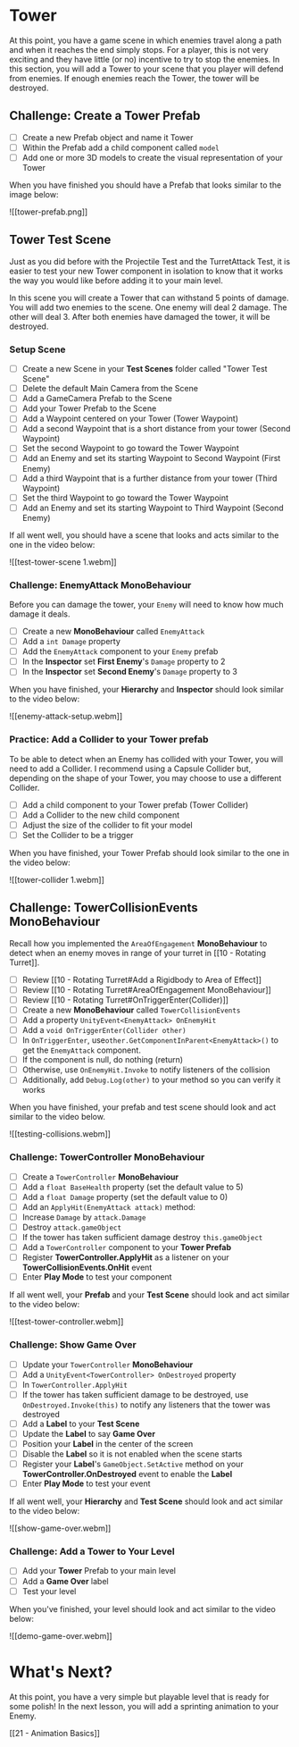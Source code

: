 # Tower
At this point, you have a game scene in which enemies travel along a path and when it reaches the end simply stops. For a player, this is not very exciting and they have little (or no) incentive to try to stop the enemies. In this section, you will add a Tower to your scene that you player will defend from enemies. If enough enemies reach the Tower, the tower will be destroyed.

## Challenge: Create a Tower Prefab
- [ ] Create a new Prefab object and name it Tower
- [ ] Within the Prefab add a child component called `model`
- [ ] Add one or more 3D models to create the visual representation of your Tower

When you have finished you should have a Prefab that looks similar to the image below:

![[tower-prefab.png]]

## Tower Test Scene
Just as you did before with the Projectile Test and the TurretAttack Test, it is easier to test your new Tower component in isolation to know that it works the way you would like before adding it to your main level. 

In this scene you will create a Tower that can withstand 5 points of damage. You will add two enemies to the scene. One enemy will deal 2 damage. The other will deal 3. After both enemies have damaged the tower, it will be destroyed.
### Setup Scene

- [ ] Create a new Scene in your **Test Scenes** folder called "Tower Test Scene"
- [ ] Delete the default Main Camera from the Scene
- [ ] Add a GameCamera Prefab to the Scene
- [ ] Add your Tower Prefab to the Scene
- [ ] Add a Waypoint centered on your Tower (Tower Waypoint)
- [ ] Add a second Waypoint that is a short distance from your tower (Second Waypoint)
- [ ] Set the second Waypoint to go toward the Tower Waypoint
- [ ] Add an Enemy and set its starting Waypoint to Second Waypoint (First Enemy)
- [ ] Add a third Waypoint that is a further distance from your tower (Third Waypoint)
- [ ] Set the third Waypoint to go toward the Tower Waypoint
- [ ] Add an Enemy and set its starting Waypoint to Third Waypoint (Second Enemy)

If all went well, you should have a scene that looks and acts similar to the one in the video below:

![[test-tower-scene 1.webm]]

### Challenge: EnemyAttack MonoBehaviour
Before you can damage the tower, your `Enemy` will need to know how much damage it deals.
- [ ] Create a new **MonoBehaviour** called `EnemyAttack`
- [ ] Add a `int Damage` property
- [ ] Add the `EnemyAttack` component to your `Enemy` prefab
- [ ] In the **Inspector** set **First Enemy**'s `Damage` property to 2
- [ ] In the **Inspector** set **Second Enemy**'s `Damage` property to 3

When you have finished, your **Hierarchy** and **Inspector** should look similar to the video below:

![[enemy-attack-setup.webm]]

### Practice: Add a Collider to your Tower prefab
To be able to detect when an Enemy has collided with your Tower, you will need to add a Collider. I recommend using a Capsule Collider but, depending on the shape of your Tower, you may choose to use a different Collider.

- [ ] Add a child component to your Tower prefab (Tower Collider)
- [ ] Add a Collider to the new child component
- [ ] Adjust the size of the collider to fit your model
- [ ] Set the Collider to be a trigger

When you have finished, your Tower Prefab should look similar to the one in the video below:

![[tower-collider 1.webm]]
## Challenge: TowerCollisionEvents MonoBehaviour
Recall how you implemented the `AreaOfEngagement` **MonoBehaviour** to detect when an enemy moves in range of your turret in [[10 - Rotating Turret]]. 

- [ ] Review [[10 - Rotating Turret#Add a Rigidbody to Area of Effect]]
- [ ] Review [[10 - Rotating Turret#AreaOfEngagement MonoBehaviour]]
- [ ] Review [[10 - Rotating Turret#OnTriggerEnter(Collider)]]
- [ ] Create a new **MonoBehaviour** called `TowerCollisionEvents`
- [ ] Add a property `UnityEvent<EnemyAttack> OnEnemyHit`
- [ ] Add a `void OnTriggerEnter(Collider other)`
- [ ] In `OnTriggerEnter`, use`other.GetComponentInParent<EnemyAttack>()` to get the `EnemyAttack` component.
- [ ] If the component is null, do nothing (return)
- [ ] Otherwise, use `OnEnemyHit.Invoke` to notify listeners of the collision
- [ ] Additionally, add `Debug.Log(other)` to your method so you can verify it works

When you have finished, your prefab and test scene should look and act similar to the video below.

![[testing-collisions.webm]]

### Challenge: TowerController MonoBehaviour

- [ ] Create a `TowerController` **MonoBehaviour**
- [ ] Add a `float BaseHealth` property (set the default value to 5)
- [ ] Add a `float Damage` property (set the default value to 0)
- [ ] Add an `ApplyHit(EnemyAttack attack)` method:
- [ ] Increase `Damage` by `attack.Damage`
- [ ] Destroy `attack.gameObject`
- [ ] If the tower has taken sufficient damage destroy `this.gameObject`
- [ ] Add a `TowerController` component to your **Tower Prefab**
- [ ] Register **TowerController.ApplyHit** as a listener on your **TowerCollisionEvents.OnHit** event
- [ ] Enter **Play Mode** to test your component

If all went well, your **Prefab** and your **Test Scene** should look and act similar to the video below:

![[test-tower-controller.webm]]

### Challenge: Show Game Over

- [ ] Update your `TowerController` **MonoBehaviour**
- [ ] Add a `UnityEvent<TowerController> OnDestroyed` property
- [ ] In `TowerController.ApplyHit`
- [ ] If the tower has taken sufficient damage to be destroyed, use `OnDestroyed.Invoke(this)` to notify any listeners that the tower was destroyed
- [ ] Add a **Label** to your **Test Scene**
- [ ] Update the **Label** to say **Game Over**
- [ ] Position your **Label** in the center of the screen
- [ ] Disable the **Label** so it is not enabled when the scene starts
- [ ] Register your **Label**'s `GameObject.SetActive` method on your **TowerController.OnDestroyed** event to enable the **Label**
- [ ] Enter **Play Mode** to test your event

If all went well, your **Hierarchy** and **Test Scene** should look and act similar to the video below:

![[show-game-over.webm]]

### Challenge: Add a Tower to Your Level

- [ ] Add your **Tower** Prefab to your main level
- [ ] Add a **Game Over** label
- [ ] Test your level

When you've finished, your level should look and act similar to the video below:

![[demo-game-over.webm]]
# What's Next?
At this point, you have a very simple but playable level that is ready for some polish! In the next lesson, you will add a sprinting animation to your Enemy.

[[21 - Animation Basics]]
